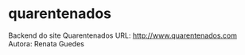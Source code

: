 # quarentenados
Backend do site Quarentenados
URL: http://www.quarentenados.com
Autora: Renata Guedes